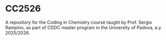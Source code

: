 # CC2526
A repository for the Coding in Chemistry course taught by Prof. Sergio Rampino, as part of CDDC master program in the University of Padova, a.y 2025/2026.
